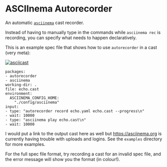 # ASCIInema Autorecorder

An automatic [`asciinema`](https://asciinema.org/) cast recorder.

Instead of having to manually type in the commands while `asciinema rec` is recording, you can specify what needs to happen declaratively.

This is an example spec file that shows how to use `autorecorder` in a cast (very meta):

[![asciicast](https://asciinema.org/a/362623.png)](https://asciinema.org/a/362623)

```
packages:
- autorecorder
- asciinema
working-dir: .
file: echo.cast
environment:
  ASCIINEMA_CONFIG_HOME:
    "./config/asciinema"
input:
- type: "autorecorder record echo.yaml echo.cast --progress\n"
- wait: 10000
- type: "asciinema play echo.cast\n"
- wait: 10000
```

I would put a link to the output cast here as well but https://asciinema.org is currently having trouble with uploads and logins.
See the `examples` directory for more examples.

For the full spec file format, try recording a cast for an invalid spec file, and the error message will show you the format (in colour!).
